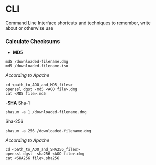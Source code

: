 CLI
===

Command Line Interface shortcuts and techniques to remember, write about or otherwise use

### Calculate Checksums
- **MD5**
```
md5 /downloaded-filename.dmg
md5 /downloaded-filename.iso
```
*According to Apache*
```
cd <path_to_AOO_and_MD5_files>
openssl dgst -md5 <AOO file>.dmg
cat <MD5 file>.md5
```
-**SHA**
  Sha-1
```
shasum -a 1 /downloaded-filename.dmg
```
Sha-256
```
shasum -a 256 /downloaded-filename.dmg
```
*According to Apache*
```
cd <path_to_AOO_and_SHA256_files>
openssl dgst -sha256 <AOO file>.dmg
cat <SHA256 file>.sha256
